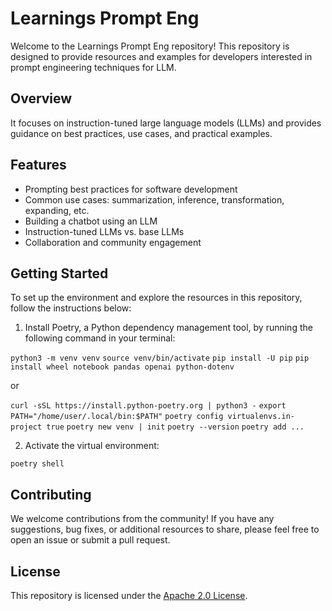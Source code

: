# Learnings Prompt Eng

Welcome to the Learnings Prompt Eng repository! This repository is designed to provide resources and examples for developers interested in prompt engineering techniques for LLM.

## Overview

It focuses on instruction-tuned large language models (LLMs) and provides guidance on best practices, use cases, and practical examples.

## Features

- Prompting best practices for software development
- Common use cases: summarization, inference, transformation, expanding, etc.
- Building a chatbot using an LLM
- Instruction-tuned LLMs vs. base LLMs
- Collaboration and community engagement

## Getting Started

To set up the environment and explore the resources in this repository, follow the instructions below:

1. Install Poetry, a Python dependency management tool, by running the following command in your terminal:

`python3 -m venv venv` 
`source venv/bin/activate`
`pip install -U pip`
`pip install wheel notebook pandas openai python-dotenv`

or

`curl -sSL https://install.python-poetry.org | python3 -`
`export PATH="/home/user/.local/bin:$PATH"`
`poetry config virtualenvs.in-project true`
`poetry new venv | init`
`poetry --version`
`poetry add ...`

2. Activate the virtual environment:

`poetry shell`

## Contributing

We welcome contributions from the community! If you have any suggestions, bug fixes, or additional resources to share, please feel free to open an issue or submit a pull request.

## License

This repository is licensed under the [Apache 2.0 License](LICENSE).